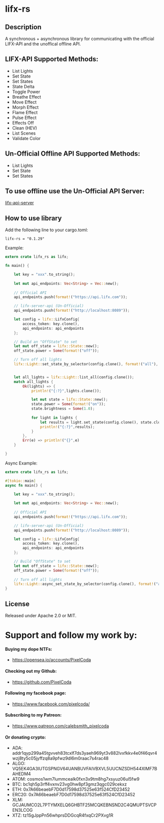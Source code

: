 # lifx-rs

## Description

A synchronous + asynchronous library for communicating with the official LIFX-API and the unoffical offline API. 

## LIFX-API Supported Methods:
* List Lights
* Set State
* Set States
* State Delta
* Toggle Power
* Breathe Effect
* Move Effect
* Morph Effect
* Flame Effect
* Pulse Effect
* Effects Off
* Clean (HEV)
* List Scenes
* Validate Color

## Un-Official Offline API Supported Methods:
* List Lights
* Set State
* Set States

## To use offline use the Un-Official API Server:
[lifx-api-server](https://crates.io/crates/lifx-api-server)

## How to use library

Add the following line to your cargo.toml:
```
lifx-rs = "0.1.29"
```

Example:
```rust
extern crate lifx_rs as lifx;

fn main() {

    let key = "xxx".to_string();
    
    let mut api_endpoints: Vec<String> = Vec::new();
    
    // Official API
    api_endpoints.push(format!("https://api.lifx.com"));

    // lifx-server-api (Un-Official)
    api_endpoints.push(format!("http://localhost:8089"));

    let config = lifx::LifxConfig{
        access_token: key.clone(),
        api_endpoints: api_endpoints
    };

    // Build an "OffState" to set
    let mut off_state = lifx::State::new();
    off_state.power = Some(format!("off"));

    // Turn off all lights
    lifx::Light::set_state_by_selector(config.clone(), format!("all"), off_state);


    let all_lights = lifx::Light::list_all(config.clone());
    match all_lights {
        Ok(lights) => {
            println!("{:?}",lights.clone());

            let mut state = lifx::State::new();
            state.power = Some(format!("on"));
            state.brightness = Some(1.0);
        
            for light in lights {
                let results = light.set_state(config.clone(), state.clone());
                println!("{:?}",results);
            }
        },
        Err(e) => println!("{}",e)
    }

}

```


Async Example:
```rust
extern crate lifx_rs as lifx;

#[tokio::main]
async fn main() {

    let key = "xxx".to_string();
    
    let mut api_endpoints: Vec<String> = Vec::new();
    
    // Official API
    api_endpoints.push(format!("https://api.lifx.com"));

    // lifx-server-api (Un-Official)
    api_endpoints.push(format!("http://localhost:8089"));

    let config = lifx::LifxConfig{
        access_token: key.clone(),
        api_endpoints: api_endpoints
    };

    // Build "OffState" to set
    let mut off_state = lifx::State::new();
    off_state.power = Some(format!("off"));
    
    // Turn off all lights
    lifx::Light::async_set_state_by_selector(config.clone(), format!("all"), off_state).await;
}
```


## License

Released under Apache 2.0 or MIT.

# Support and follow my work by:

#### Buying my dope NTFs:
 * https://opensea.io/accounts/PixelCoda

#### Checking out my Github:
 * https://github.com/PixelCoda

#### Following my facebook page:
 * https://www.facebook.com/pixelcoda/

#### Subscribing to my Patreon:
 * https://www.patreon.com/calebsmith_pixelcoda

#### Or donating crypto:
 * ADA: addr1qyp299a45tgvveh83tcxlf7ds3yaeh969yt3v882lvxfkkv4e0f46qvr4wzj8ty5c05jyffzq8a9pfwz9dl6m0raac7s4rac48
 * ALGO: VQ5EK4GA3IUTGSPNGV64UANBUVFAIVBXVL5UUCNZSDH544XIMF7BAHEDM4
 * ATOM: cosmos1wm7lummcealk0fxn3x9tm8hg7xsyuz06ul5fw9
 * BTC: bc1qh5p3rff4vxnv23vg0hw8pf3gmz3qgc029cekxz
 * ETH: 0x7A66beaebF7D0d17598d37525e63f524CfD23452
 * ERC20: 0x7A66beaebF7D0d17598d37525e63f524CfD23452
 * XLM: GCJAUMCO2L7PTYMXELQ6GHBTF25MCQKEBNSND2C4QMUPTSVCPEN3LCOG
 * XTZ: tz1SgJppPn56whprsDDGcqR4fxqCr2PXvg1R